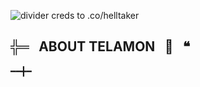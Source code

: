 ![divider creds to .co/helltaker ](https://files.catbox.moe/x4awcr.png)
##  ╬═⠀ABOUT TELAMON⠀🪽⠀❝
━━╋━ 
